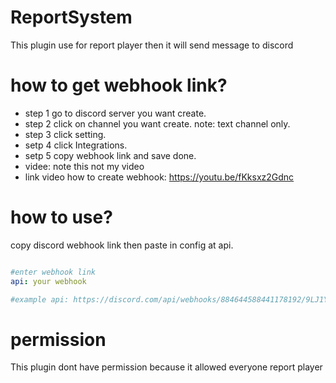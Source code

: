 # ReportSystem
  This plugin use for report player then it will send message to discord

# how to get webhook link?
 - step 1 go to discord server you want create.
 - step 2 click on channel you want create.  note: text channel only.
 - step 3 click setting.
 - setp 4 click Integrations.
 - setp 5 copy webhook link and save done.
 - videe: note this not my video
 - link video how to create webhook: https://youtu.be/fKksxz2Gdnc
# how to use?

copy discord webhook link then paste in config at api.
``` yaml

#enter webhook link
api: your webhook

#example api: https://discord.com/api/webhooks/884644588441178192/9LJ1Y6GfEMSOlxYY3uvDg1axFYMIN6zF06uprz5iT18sErjnN_6-qS6ChSa5rtERR5KP
```



# permission
  This plugin dont have permission because it allowed everyone report player
